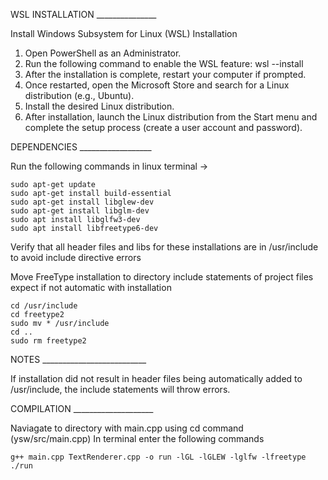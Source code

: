 WSL INSTALLATION _______________

Install Windows Subsystem for Linux (WSL) Installation 

1. Open PowerShell as an Administrator.
2. Run the following command to enable the WSL feature: wsl --install
3. After the installation is complete, restart your computer if prompted.
4. Once restarted, open the Microsoft Store and search for a Linux distribution (e.g., Ubuntu).
5. Install the desired Linux distribution.
6. After installation, launch the Linux distribution from the Start menu and complete the setup process (create a user account and password).

DEPENDENCIES __________________

Run the following commands in linux terminal ->
	
 	sudo apt-get update
	sudo apt-get install build-essential
	sudo apt-get install libglew-dev
	sudo apt-get install libglm-dev
	sudo apt install libglfw3-dev
	sudo apt install libfreetype6-dev


Verify that all header files and libs for these installations are in /usr/include to avoid include directive errors

Move FreeType installation to directory include statements of project files expect if not automatic with installation 

	cd /usr/include
  	cd freetype2
  	sudo mv * /usr/include
  	cd ..
  	sudo rm freetype2

NOTES __________________________

If installation did not result in header files being automatically added to /usr/include, the include statements will throw errors. 

COMPILATION ____________________

Naviagate to directory with main.cpp using cd command (ysw/src/main.cpp)
In terminal enter the following commands
	
 	g++ main.cpp TextRenderer.cpp -o run -lGL -lGLEW -lglfw -lfreetype
	./run
